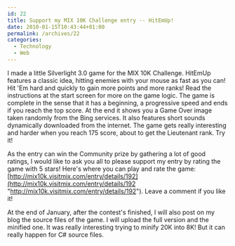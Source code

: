 ```yaml
---
id: 22
title: Support my MIX 10K Challenge entry -- HitEmUp!
date: 2010-01-15T10:43:44+01:00
permalink: /archives/22
categories:
  - Technology
  - Web
---
```

I made a little Silverlight 3.0 game for the MIX 10K Challenge. HitEmUp features a classic idea, hitting enemies with your mouse as fast as you can! Hit 'Em hard and quickly to gain more points and more ranks! Read the instructions at the start screen for more on the game logic. The game is complete in the sense that it has a beginning, a progressive speed and ends if you reach the top score. At the end it shows you a Game Over image taken randomly from the Bing services. It also features short sounds dynamically downloaded from the internet. The game gets really interesting and harder when you reach 175 score, about to get the Lieutenant rank. Try it!

As the entry can win the Community prize by gathering a lot of good ratings, I would like to ask you all to please support my entry by rating the game with 5 stars! Here's where you can play and rate the game: [http://mix10k.visitmix.com/entry/details/192](http://mix10k.visitmix.com/entry/details/192 "http://mix10k.visitmix.com/entry/details/192"). Leave a comment if you like it!

At the end of January, after the contest's finished, I will also post on my blog the source files of the game. I will upload the full version and the minified one. It was really interesting trying to minify 20K into 8K! But it can really happen for C# source files.